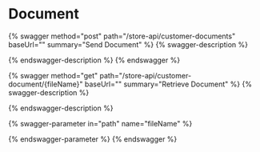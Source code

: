 # Document

{% swagger method="post" path="/store-api/customer-documents" baseUrl="" summary="Send Document" %}
{% swagger-description %}

{% endswagger-description %}
{% endswagger %}

{% swagger method="get" path="/store-api/customer-document/{fileName}" baseUrl="" summary="Retrieve Document" %}
{% swagger-description %}

{% endswagger-description %}

{% swagger-parameter in="path" name="fileName" %}

{% endswagger-parameter %}
{% endswagger %}
